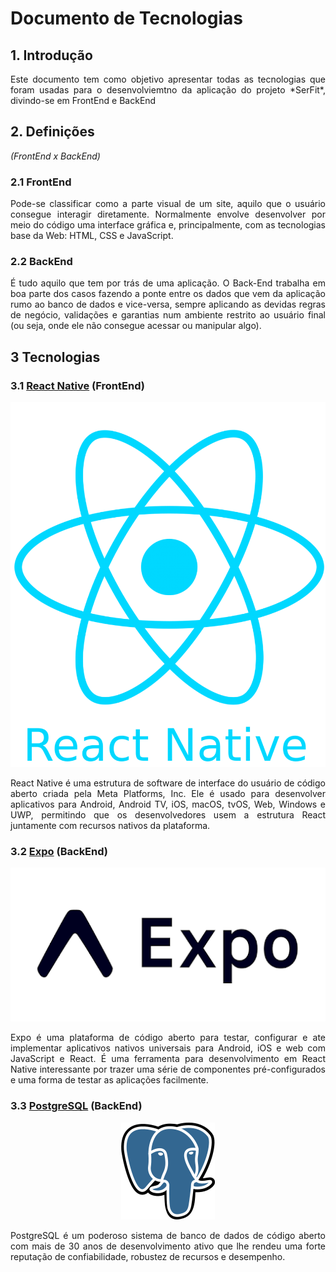 # Documento de Tecnologias

## 1. Introdução
<p style="text-align: justify;">
Este documento tem como objetivo apresentar todas as tecnologias que foram usadas para o desenvolviemtno da aplicação do projeto *SerFit*, divindo-se em FrontEnd e BackEnd

<br>

## 2. Definições
*(FrontEnd x BackEnd)*

### 2.1 FrontEnd
<p style="text-align: justify;">
Pode-se classificar como a parte visual de um site, aquilo que o usuário consegue interagir diretamente. Normalmente envolve desenvolver por meio do código uma interface gráfica e, principalmente, com as tecnologias base da Web: HTML, CSS e JavaScript.

### 2.2 BackEnd
<p style="text-align: justify;">
É tudo aquilo que tem por trás de uma aplicação. O Back-End trabalha em boa parte dos casos fazendo a ponte entre os dados que vem da aplicação rumo ao banco de dados e vice-versa, sempre aplicando as devidas regras de negócio, validações e garantias num ambiente restrito ao usuário final (ou seja, onde ele não consegue acessar ou manipular algo).

<br>

## 3 Tecnologias

### 3.1 [React Native](https://reactnative.dev/) (FrontEnd)

<p align="center">
  <img src="../../assets/diagrama-de-tecnologias/ReactNative.webp" />
</p>


<p style="text-align: justify;">
React Native é uma estrutura de software de interface do usuário de código aberto criada pela Meta Platforms, Inc. Ele é usado para desenvolver aplicativos para Android, Android TV, iOS, macOS, tvOS, Web, Windows e UWP, permitindo que os desenvolvedores usem a estrutura React juntamente com recursos nativos da plataforma.

### 3.2 [Expo](https://expo.dev/) (BackEnd)

<p align="center">
  <img src=../../assets/diagrama-de-tecnologias/Expo.png />
</p>

<p style="text-align: justify;">
Expo é uma plataforma de código aberto para testar, configurar e ate implementar aplicativos nativos universais para Android, iOS e web com JavaScript e React. É uma ferramenta para desenvolvimento em React Native interessante por trazer uma série de componentes pré-configurados e uma forma de testar as aplicações facilmente.

### 3.3 [PostgreSQL](https://www.postgresql.org/) (BackEnd)

<p align="center">
  <img src="../../assets/diagrama-de-tecnologias/PostgreSQL.png" />
</p>

<p style="text-align: justify;">
PostgreSQL é um poderoso sistema de banco de dados de código aberto com mais de 30 anos de desenvolvimento ativo que lhe rendeu uma forte reputação de confiabilidade, robustez de recursos e desempenho.